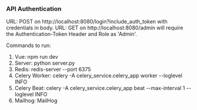 ### API Authentication

URL: POST on http://localhost:8080/login?include_auth_token with credentials in body.
URL: GET on http://localhost:8080/admin will require the Authentication-Token Header and Role as 'Admin'.

Commands to run:

1. Vue: npm run dev
2. Server: python server.py
3. Redis: redis-server --port 6375
4. Celery Worker: celery -A celery_service.celery_app worker --loglevel INFO
5. Celery Beat: celery -A celery_service.celery_app beat --max-interval 1 --loglevel INFO
6. Mailhog: MailHog
